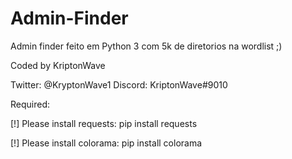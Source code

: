 # Admin-Finder
Admin finder feito em Python 3 com 5k de diretorios na wordlist ;)

Coded by KriptonWave

Twitter: @KryptonWave1
Discord: KriptonWave#9010

Required:

[!] Please install requests: pip install requests

[!] Please install colorama: pip install colorama



